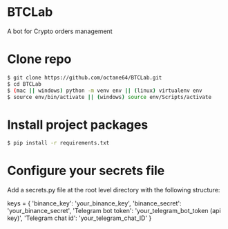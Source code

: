 # BTCLab
A bot for Crypto orders management

# Clone repo
```sh
$ git clone https://github.com/octane64/BTCLab.git
$ cd BTCLab
$ (mac || windows) python -m venv env || (linux) virtualenv env
$ source env/bin/activate || (windows) source env/Scripts/activate
```
# Install project packages
```sh
$ pip install -r requirements.txt
```
# Configure your secrets file
Add a secrets.py file at the root level directory with the following structure:

keys = {
    'binance_key': 'your_binance_key',
    'binance_secret': 'your_binance_secret',
    'Telegram bot token': 'your_telegram_bot_token (api key)',
    'Telegram chat id': 'your_telegram_chat_ID'
}